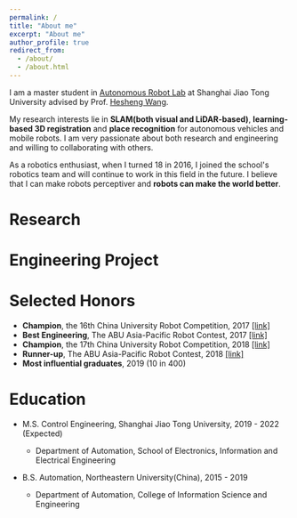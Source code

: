```yaml
---
permalink: /
title: "About me"
excerpt: "About me"
author_profile: true
redirect_from: 
  - /about/
  - /about.html
---
```


I am a master student in [Autonomous Robot Lab](http://robotics.sjtu.edu.cn/index.php?r=site/index) at Shanghai Jiao Tong University advised by Prof. [Hesheng Wang](https://scholar.google.com/citations?hl=en&user=q6AY9XsAAAAJ).

My research interests lie in **SLAM(both visual and LiDAR-based)**, **learning-based 3D registration** and **place recognition** for autonomous vehicles and mobile robots. I am very passionate about both research and engineering and willing to collaborating with others.

As a robotics enthusiast, when I turned 18 in 2016, I joined the school's robotics team and will continue to work in this field in the future.
 I believe that I can make robots perceptiver and **robots can make the world better**.

Research
======


Engineering Project
======


Selected Honors
======
* **Champion**, the 16th China University Robot Competition, 2017 [[link]](http://www.cnrobocon.net/#/)
* **Best Engineering**, The ABU Asia-Pacific Robot Contest, 2017 [[link]](http://www.aburobocon.net/)
* **Champion**, the 17th China University Robot Competition, 2018 [[link]](http://www.cnrobocon.net/#/)
* **Runner-up**, The ABU Asia-Pacific Robot Contest, 2018 [[link]](https://en.wikipedia.org/wiki/ABU_Robocon)
* **Most influential graduates**, 2019 (10 in 400)

Education
======
* M.S. Control Engineering, Shanghai Jiao Tong University, 2019 - 2022 (Expected)
  * Department of Automation, School of Electronics, Information and Electrical Engineering 

* B.S. Automation, Northeastern University(China), 2015 - 2019
  * Department of Automation, College of Information Science and Engineering

